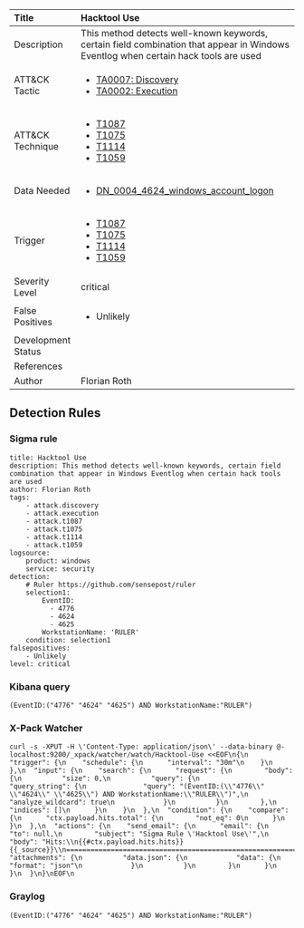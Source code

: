 | Title                | Hacktool Use                                                                                                                                                 |
|:---------------------|:------------------------------------------------------------------------------------------------------------------------------------------------------------|
| Description          | This method detects well-known keywords, certain field combination that appear in Windows Eventlog when certain hack tools are used                                                                                                                                           |
| ATT&amp;CK Tactic    | <ul><li>[TA0007: Discovery](https://attack.mitre.org/tactics/TA0007)</li><li>[TA0002: Execution](https://attack.mitre.org/tactics/TA0002)</li></ul>  |
| ATT&amp;CK Technique | <ul><li>[T1087](https://attack.mitre.org/tactics/T1087)</li><li>[T1075](https://attack.mitre.org/tactics/T1075)</li><li>[T1114](https://attack.mitre.org/tactics/T1114)</li><li>[T1059](https://attack.mitre.org/tactics/T1059)</li></ul>                             |
| Data Needed          | <ul><li>[DN_0004_4624_windows_account_logon](../Data_Needed/DN_0004_4624_windows_account_logon.md)</li></ul>                                                         |
| Trigger              | <ul><li>[T1087](../Triggers/T1087.md)</li><li>[T1075](../Triggers/T1075.md)</li><li>[T1114](../Triggers/T1114.md)</li><li>[T1059](../Triggers/T1059.md)</li></ul>  |
| Severity Level       | critical                                                                                                                                                 |
| False Positives      | <ul><li>Unlikely</li></ul>                                                                  |
| Development Status   |                                                                                                                                                 |
| References           | <ul></ul>                                                          |
| Author               | Florian Roth                                                                                                                                                |


## Detection Rules

### Sigma rule

```
title: Hacktool Use
description: This method detects well-known keywords, certain field combination that appear in Windows Eventlog when certain hack tools are used
author: Florian Roth
tags:
    - attack.discovery
    - attack.execution
    - attack.t1087
    - attack.t1075
    - attack.t1114
    - attack.t1059
logsource:
    product: windows
    service: security
detection:
    # Ruler https://github.com/sensepost/ruler
    selection1:
        EventID: 
          - 4776
          - 4624
          - 4625
        WorkstationName: 'RULER'
    condition: selection1
falsepositives:
    - Unlikely
level: critical

```





### Kibana query

```
(EventID:("4776" "4624" "4625") AND WorkstationName:"RULER")
```





### X-Pack Watcher

```
curl -s -XPUT -H \'Content-Type: application/json\' --data-binary @- localhost:9200/_xpack/watcher/watch/Hacktool-Use <<EOF\n{\n  "trigger": {\n    "schedule": {\n      "interval": "30m"\n    }\n  },\n  "input": {\n    "search": {\n      "request": {\n        "body": {\n          "size": 0,\n          "query": {\n            "query_string": {\n              "query": "(EventID:(\\"4776\\" \\"4624\\" \\"4625\\") AND WorkstationName:\\"RULER\\")",\n              "analyze_wildcard": true\n            }\n          }\n        },\n        "indices": []\n      }\n    }\n  },\n  "condition": {\n    "compare": {\n      "ctx.payload.hits.total": {\n        "not_eq": 0\n      }\n    }\n  },\n  "actions": {\n    "send_email": {\n      "email": {\n        "to": null,\n        "subject": "Sigma Rule \'Hacktool Use\'",\n        "body": "Hits:\\n{{#ctx.payload.hits.hits}}{{_source}}\\n================================================================================\\n{{/ctx.payload.hits.hits}}",\n        "attachments": {\n          "data.json": {\n            "data": {\n              "format": "json"\n            }\n          }\n        }\n      }\n    }\n  }\n}\nEOF\n
```





### Graylog

```
(EventID:("4776" "4624" "4625") AND WorkstationName:"RULER")
```

